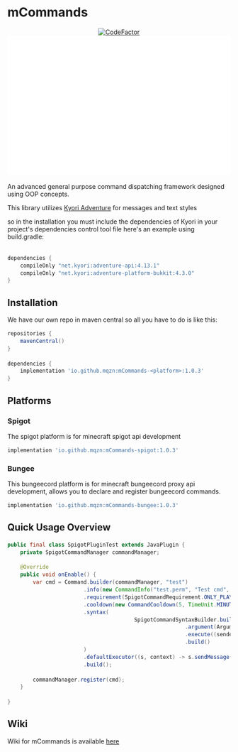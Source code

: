 # mCommands

<div align="center">
  <a href="https://www.codefactor.io/repository/github/mqzn/mcommands"><img src="https://www.codefactor.io/repository/github/mqzn/mcommands/badge" alt="CodeFactor" /></a> 
  <img src="https://github.com/Mqzn/mCommands/blob/master/img.png" alt="mCommands logo">
</div>


An advanced general purpose command dispatching framework
designed using OOP concepts.

This library utilizes [Kyori Adventure](https://github.com/KyoriPowered/adventure) for
messages and text styles

so in the installation you must include the dependencies of Kyori in your project's dependencies control tool file
here's an example using build.gradle:

```gradle

dependencies {
    compileOnly "net.kyori:adventure-api:4.13.1"
    compileOnly "net.kyori:adventure-platform-bukkit:4.3.0"
}

```

## Installation

We have our own repo in maven central
so all you have to do is like this:

```gradle 
repositories {
    mavenCentral()
}

dependencies {
    implementation 'io.github.mqzn:mCommands-<platform>:1.0.3'
}
```

## Platforms

### Spigot

The spigot platform is for minecraft spigot api development

```gradle
implementation 'io.github.mqzn:mCommands-spigot:1.0.3'
```

### Bungee

This bungeecord platform is for minecraft bungeecord proxy api development, allows you
to declare and register bungeecord commands.

```gradle
implementation 'io.github.mqzn:mCommands-bungee:1.0.3'
```

## Quick Usage Overview

```java
public final class SpigotPluginTest extends JavaPlugin {
	private SpigotCommandManager commandManager;

	@Override
	public void onEnable() {
		var cmd = Command.builder(commandManager, "test")
						.info(new CommandInfo("test.perm", "Test cmd", "testis"))
						.requirement(SpigotCommandRequirement.ONLY_PLAYER_EXECUTABLE)
						.cooldown(new CommandCooldown(5, TimeUnit.MINUTES))
						.syntax(
										SpigotCommandSyntaxBuilder.builder("test")
														.argument(Argument.literal("testsub"))
														.execute((sender, context) -> sender.sendMessage("Test sub works !"))
														.build()
						)
						.defaultExecutor((s, context) -> s.sendMessage("OMG NO ARGS !"))
						.build();

		commandManager.register(cmd);
	}

}


```

## Wiki

Wiki for mCommands is available [here](https://github.com/Mqzn/mCommands/wiki)

